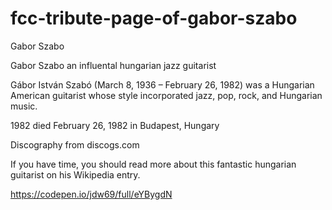 # fcc-tribute-page-of-gabor-szabo

Gabor Szabo


Gabor Szabo an influental hungarian jazz guitarist

Gábor István Szabó (March 8, 1936 – February 26, 1982) was a Hungarian American guitarist whose style incorporated jazz, pop, rock, and Hungarian music.

1982 died February 26, 1982 in Budapest, Hungary

Discography from discogs.com

If you have time, you should read more about this fantastic hungarian guitarist on his Wikipedia entry.

https://codepen.io/jdw69/full/eYBygdN
